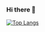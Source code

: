 ### Hi there 👋

<!--
**williancarddd/williancarddd** is a ✨ _special_ ✨ repository because its `README.md` (this file) appears on your GitHub profile.

Here are some ideas to get you started:

- 🔭 I’m currently working on ...
- 🌱 I’m currently learning ...
- 👯 I’m looking to collaborate on ...
- 🤔 I’m looking for help with ...
- 💬 Ask me about ...
- 📫 How to reach me: ...
- 😄 Pronouns: ...
- ⚡ Fun fact: ...
![Anurag's GitHub stats](https://github-readme-stats.vercel.app/api?username=williancarddd&show_icons=true&theme=cobalt)
-->

[![Top Langs](https://github-readme-stats.vercel.app/api/top-langs/?username=williancarddd&layout=compact&theme=cobalt)](https://github.com/williancarddd/github-readme-stats)
